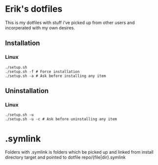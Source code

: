 # Erik's dotfiles  
This is my dotfiles with stuff i've picked up from other users and incorperated with my own desires. 

## Installation  
### Linux  
	./setup.sh
	./setup.sh -f # Force installation
	./setup.sh -a # Ask before installing any item
	
## Uninstallation  
### Linux  
	./setup.sh -u
	./setup.sh -u -c # Ask before uninstalling any item

# .symlink
Folders with .symlink is folders which be picked up and linked from install directory target and pointed to dotfile repo/{file|dir}.symlink
